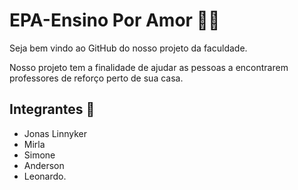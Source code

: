 # EPA-Ensino Por Amor :man_teacher:

Seja bem vindo ao GitHub do nosso projeto da faculdade. 

Nosso projeto tem a finalidade de ajudar as pessoas a encontrarem professores de reforço perto de sua casa.



## Integrantes :busts_in_silhouette:

- Jonas Linnyker
- Mirla 
- Simone
- Anderson
- Leonardo.



